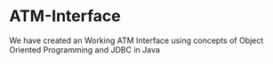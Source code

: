 # ATM-Interface
We have created an Working ATM Interface using concepts of Object Oriented Programming and JDBC in Java
